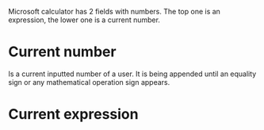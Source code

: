 Microsoft calculator has 2 fields with numbers. The top one is an expression, the lower one is a current number.

# Current number
Is a current inputted number of a user. It is being appended until an equality sign or any mathematical operation sign 
appears. 

# Current expression
